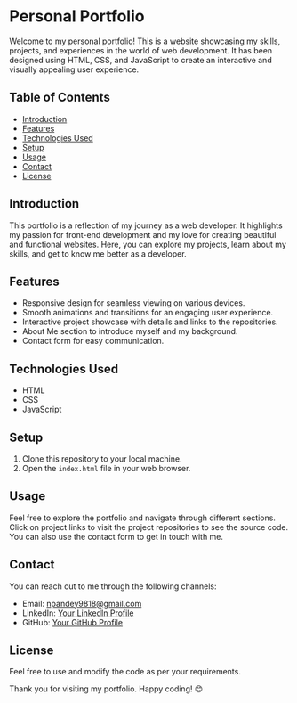 # Personal Portfolio

Welcome to my personal portfolio! This is a website showcasing my skills, projects, and experiences in the world of web development. It has been designed using HTML, CSS, and JavaScript to create an interactive and visually appealing user experience.

## Table of Contents
- [Introduction](#introduction)
- [Features](#features)
- [Technologies Used](#technologies-used)
- [Setup](#setup)
- [Usage](#usage)
- [Contact](#contact)
- [License](#license)

## Introduction
This portfolio is a reflection of my journey as a web developer. It highlights my passion for front-end development and my love for creating beautiful and functional websites. Here, you can explore my projects, learn about my skills, and get to know me better as a developer.

## Features
- Responsive design for seamless viewing on various devices.
- Smooth animations and transitions for an engaging user experience.
- Interactive project showcase with details and links to the repositories.
- About Me section to introduce myself and my background.
- Contact form for easy communication.

## Technologies Used
- HTML
- CSS
- JavaScript

## Setup
1. Clone this repository to your local machine.
2. Open the `index.html` file in your web browser.

## Usage
Feel free to explore the portfolio and navigate through different sections. Click on project links to visit the project repositories to see the source code. You can also use the contact form to get in touch with me.

## Contact
You can reach out to me through the following channels:
- Email: [npandey9818@gmail.com](mailto:npandey9818@gmail.com)
- LinkedIn: [Your LinkedIn Profile](https://www.linkedin.com/in/narayan-pandey-aa0592267/)
- GitHub: [Your GitHub Profile](https://github.com/Thelooper9818)

## License
Feel free to use and modify the code as per your requirements.

Thank you for visiting my portfolio. Happy coding! 😊
